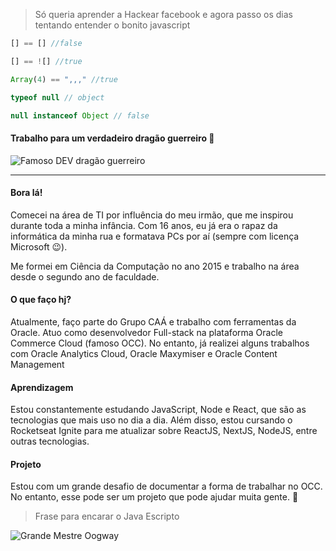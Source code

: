 > Só queria aprender a Hackear facebook e agora passo os dias tentando entender o bonito javascript

```javascript
[] == [] //false

[] == ![] //true

Array(4) == ",,," //true

typeof null // object

null instanceof Object // false
```

#### Trabalho para um verdadeiro dragão guerreiro 🐼

![Famoso DEV dragão guerreiro](https://user-images.githubusercontent.com/7591530/176574109-526aedc2-89d2-400a-b510-b9a3c5595971.png)

---

#### Bora lá!

Comecei na área de TI por influência do meu irmão, que me inspirou durante toda a minha infância. Com 16 anos, eu já era o rapaz da informática da minha rua e formatava PCs por aí (sempre com licença Microsoft 😉).

Me formei em Ciência da Computação no ano 2015 e trabalho na área desde o segundo ano de faculdade.

#### O que faço hj?

Atualmente, faço parte do Grupo CAÁ e trabalho com ferramentas da Oracle. Atuo como desenvolvedor Full-stack na plataforma Oracle Commerce Cloud (famoso OCC).
No entanto, já realizei alguns trabalhos com Oracle Analytics Cloud, Oracle Maxymiser e Oracle Content Management

#### Aprendizagem

Estou constantemente estudando JavaScript, Node e React, que são as tecnologias que mais uso no dia a dia. Além disso, estou cursando o Rocketseat Ignite para me atualizar sobre ReactJS, NextJS, NodeJS, entre outras tecnologias.

#### Projeto

Estou com um grande desafio de documentar a forma de trabalhar no OCC.
No entanto, esse pode ser um projeto que pode ajudar muita gente. 🥰

> Frase para encarar o Java Escripto

![Grande Mestre Oogway](https://user-images.githubusercontent.com/7591530/176580117-0c7497ed-cac7-4284-9c6f-2d3989d2f4b4.png)



<!--
**luizmagno7/luizmagno7** is a ✨ _special_ ✨ repository because its `README.md` (this file) appears on your GitHub profile.

Here are some ideas to get you started:

- 🔭 I’m currently working on ...
- 🌱 I’m currently learning ...
- 👯 I’m looking to collaborate on ...
- 🤔 I’m looking for help with ...
- 💬 Ask me about ...
- 📫 How to reach me: ...
- 😄 Pronouns: ...
- ⚡ Fun fact: ...
-->
